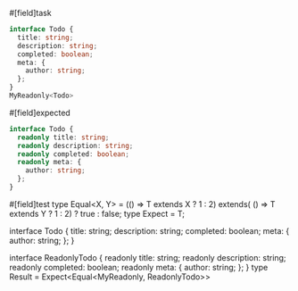 #[field]task
```ts
interface Todo {
  title: string;
  description: string;
  completed: boolean;
  meta: {
    author: string;
  };
}
MyReadonly<Todo>
```

#[field]expected
```ts
interface Todo {
  readonly title: string;
  readonly description: string;
  readonly completed: boolean;
  readonly meta: {
    author: string;
  };
}
```

#[field]test
type Equal<X, Y> = (<T>() => T extends X ? 1 : 2) extends(
    <T>() => T extends Y ? 1 : 2) ? true : false;
type Expect<T extends true> = T;

interface Todo {
  title: string;
  description: string;
  completed: boolean;
  meta: {
    author: string;
  };
}

interface ReadonlyTodo {
  readonly title: string;
  readonly description: string;
  readonly completed: boolean;
  readonly meta: {
    author: string;
  };
}
type Result = Expect<Equal<MyReadonly<Todo>, ReadonlyTodo>>